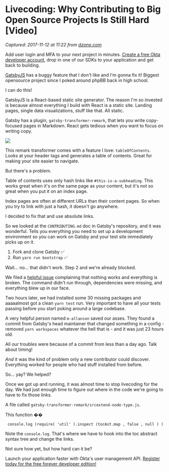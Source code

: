# Livecoding: Why Contributing to Big Open Source Projects Is Still Hard [Video]

_Captured: 2017-11-12 at 11:22 from [dzone.com](https://dzone.com/articles/livecoding-why-contributing-to-big-open-source-pro?edition=334864&utm_source=Daily%20Digest&utm_medium=email&utm_campaign=Daily%20Digest%202017-11-10)_

Add user login and MFA to your next project in minutes. [Create a free Okta developer account](https://dzone.com/go?i=247342&u=https%3A%2F%2Fdeveloper.okta.com%2Fsignup%2F%3Futm_campaign%3DSyndication%25253EGlobal%25253Edeveloper-trial-sep-14-FY18Q3%26utm_medium%3Dpre-text%26utm_source%3Ddzone-web-dev-zone-all-developer), drop in one of our SDKs to your application and get back to building.

[GatsbyJS](https://www.gatsbyjs.org/) has a buggy feature that I don't like and I'm gonna fix it! Biggest opensource project since I poked around phpBB back in high school.

I can do this!

GatsbyJS is a React-based static site generator. The reason I'm so invested is because almost everything I build with React is a static site. Landing pages, single data visualizations, stuff like that. All static.

Gatsby has a plugin, `gatsby-transformer-remark`, that lets you write copy-focused pages in Markdown. React gets tedious when you want to focus on writing copy.

![](https://i.imgur.com/xEuspE9.gif)

This remark transformer comes with a feature I love: `tableOfContents`. Looks at your header tags and generates a table of contents. Great for making your site easier to navigate.

But there's a problem.

Table of contents uses only hash links like `#this-is-a-subheading`. This works great when it's on the same page as your content, but it's not so great when you put it on an index page.

Index pages are often at different URLs than their content pages. So when you try to link with just a hash, it doesn't go anywhere.

I decided to fix that and use absolute links.

So we looked at the `CONTRIBUTING.md` doc in Gatsby's repository, and it was wonderful. Tells you everything you need to set up a development environment so you can work on Gatsby and your test site immediately picks up on it.

  1. Fork and clone Gatsby ✅
  2. Run `yarn run bootstrap` ✅

Wait... no... that didn't work. Step 2 and we're already blocked.

We filed a [helpful issue](https://github.com/gatsbyjs/gatsby/issues/2395) complaining that nothing works and everything is broken. The command didn't run through, dependencies were missing, and everything blew up in our face.

Two hours later, we had installed some 30 missing packages and aaaaalmost got a clean `yarn test` run. Very important to have all your tests passing before you start poking around a large codebase.

A very helpful person named `m-allanson` saved our asses. They found a commit from Gatsby's head maintainer that changed something in a config - removed `yarn workspaces` whatever the hell that is - and it was just 23 hours old.

All our troubles were because of a commit from less than a day ago. Talk about timing!

_And_ it was the kind of problem only a new contributor could discover. Everything worked for people who had stuff installed from before.

So... yay? We helped?

Once we got up and running, it was almost time to stop livecoding for the day. We had just enough time to figure out where in the code we're going to have to fix those links.

A file called `gatsby-transformer-remark/srcextend-node-type.js`.

This function ��
    
    
     console.log (require( 'util' ).inspect (tocAst.map , false , null ) )

Note the `console.log`. That's where we have to hook into the toc abstract syntax tree and change the links.

Not sure how yet, but how hard can it be?

Launch your application faster with Okta's user management API. [Register today for the free forever developer edition!](https://dzone.com/go?i=234224&u=https%3A%2F%2Fdeveloper.okta.com%2Fsignup%2F%3Futm_campaign%3DSyndication%25253EGlobal%25253Edeveloper-trial-FY18Q3%26utm_medium%3Dpost-text%26utm_source%3Ddzone-web-dev-zone-all-developer)
